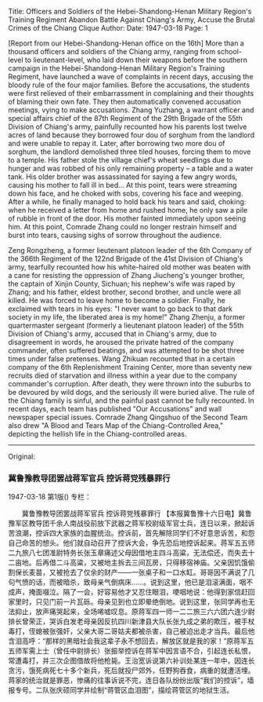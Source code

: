 Title: Officers and Soldiers of the Hebei-Shandong-Henan Military Region's Training Regiment Abandon Battle Against Chiang's Army, Accuse the Brutal Crimes of the Chiang Clique
Author:
Date: 1947-03-18
Page: 1

[Report from our Hebei-Shandong-Henan office on the 16th] More than a thousand officers and soldiers of the Chiang army, ranging from school-level to lieutenant-level, who laid down their weapons before the southern campaign in the Hebei-Shandong-Henan Military Region's Training Regiment, have launched a wave of complaints in recent days, accusing the bloody rule of the four major families. Before the accusations, the students were first relieved of their embarrassment in complaining and their thoughts of blaming their own fate. They then automatically convened accusation meetings, vying to make accusations. Zhang Yuzhang, a warrant officer and special affairs chief of the 87th Regiment of the 29th Brigade of the 55th Division of Chiang's army, painfully recounted how his parents lost twelve acres of land because they borrowed four dou of sorghum from the landlord and were unable to repay it. Later, after borrowing two more dou of sorghum, the landlord demolished three tiled houses, forcing them to move to a temple. His father stole the village chief's wheat seedlings due to hunger and was robbed of his only remaining property – a table and a water tank. His older brother was assassinated for saying a few angry words, causing his mother to fall ill in bed… At this point, tears were streaming down his face, and he choked with sobs, covering his face and weeping. After a while, he finally managed to hold back his tears and said, choking: when he received a letter from home and rushed home, he only saw a pile of rubble in front of the door. His mother fainted immediately upon seeing him. At this point, Comrade Zhang could no longer restrain himself and burst into tears, causing sighs of sorrow throughout the audience.

Zeng Rongzheng, a former lieutenant platoon leader of the 6th Company of the 366th Regiment of the 122nd Brigade of the 41st Division of Chiang's army, tearfully recounted how his white-haired old mother was beaten with a cane for resisting the oppression of Zhang Jiucheng's younger brother, the captain of Xinjin County, Sichuan; his nephew's wife was raped by Zhang; and his father, eldest brother, second brother, and uncle were all killed. He was forced to leave home to become a soldier. Finally, he exclaimed with tears in his eyes: "I never want to go back to that dark society in my life, the liberated area is my home!" Zhang Zhenju, a former quartermaster sergeant (formerly a lieutenant platoon leader) of the 55th Division of Chiang's army, accused that in Chiang's army, due to disagreement in words, he aroused the private hatred of the company commander, often suffered beatings, and was attempted to be shot three times under false pretenses. Wang Zhikuan recounted that in a certain company of the 6th Replenishment Training Center, more than seventy new recruits died of starvation and illness within a year due to the company commander's corruption. After death, they were thrown into the suburbs to be devoured by wild dogs, and the seriously ill were buried alive. The rule of the Chiang family is sinful, and the painful past cannot be fully recounted. In recent days, each team has published "Our Accusations" and wall newspaper special issues. Comrade Zhang Qingshuo of the Second Team also drew "A Blood and Tears Map of the Chiang-Controlled Area," depicting the hellish life in the Chiang-controlled areas.



<hr /> 

Original: 


### 冀鲁豫教导团罢战蒋军官兵  控诉蒋党残暴罪行

1947-03-18
第1版()
专栏：

　　冀鲁豫教导团罢战蒋军官兵
    控诉蒋党残暴罪行
    【本报冀鲁豫十六日电】冀鲁豫军区教导团千余人南战役前放下武器之蒋军校尉级军官士兵，连日以来，掀起诉苦浪潮，控诉四大家族的血腥统治。控诉前，首先解除同学们不好意思诉苦，和怨自己命苦的想头。他们就自动召开了控诉大会，争先恐后地控诉起来。蒋军五五师二九旅八七团准尉特务长张玉章痛述父母因借地主四斗高粱，无法偿还，而失去十二亩地。后再借二斗高粱，又被地主拆去三间瓦房，只得移宿神庙。父亲因饥饿偷割保长麦苗，又被抢去了仅余的财产——一张桌子和一口水缸。哥哥因不满说了几句气愤的话，而被暗杀，致母亲气倒病床……。说到这里，他已是泪滚满面，咽不成声，掩面啜泣。隔了一会，好容易他才又忍住眼泪，哽咽地说：他得到家信赶回家里时，只见门前一片瓦砾。母亲见到也立即晕绝倒地。说到这里，张同学再也无法抑止，放声痛哭起来，全场唏嘘叹息。原蒋军四一师一二二旅三六六团六连少尉排长曾荣正，哭诉白发老母亲因反抗四川新津县大队长张九成之弟的欺压，被手杖毒打，侄媳被张强奸，父亲大哥二哥姑夫都被杀害，自己被迫出走才当兵。最后他含泪高呼：“那样的黑暗社会我这辈子永不想回去，解放区就是我的家！”原蒋军五五师军需上士（曾任中尉排长）张振举控诉在蒋军中因言语不合，引起连长私恨，常遭毒打，并三次企图借故将他枪毙。王治宽诉说第六补训处某连一年中，因连长贪污，饿死病死七十多个新兵，死后就投尸郊外，任野狗吞食，病重的就遭活埋。蒋家的统治就是罪恶，惨痛的往事诉说不完，连日各队纷纷出版“我们的控诉”，墙报专号。二队张庆硕同学并绘制“蒋管区血泪图”，描绘蒋管区的地狱生活。
